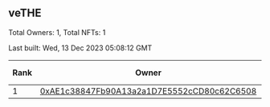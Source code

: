 ## veTHE

Total Owners: 1, Total NFTs: 1

Last built: Wed, 13 Dec 2023 05:08:12 GMT

| Rank | Owner | Voting Power | Influence | NFTs Id |
| --- | --- | --- | --- | --- |
  | 1 | [0xAE1c38847Fb90A13a2a1D7E5552cCD80c62C6508](https://debank.com/profile/0xAE1c38847Fb90A13a2a1D7E5552cCD80c62C6508?chain=bsc) | 2,877,247.557 | 3.19830% | 1 |